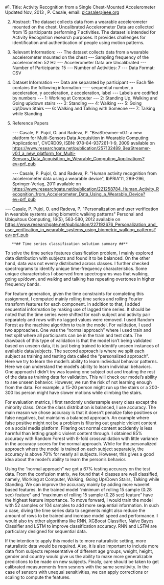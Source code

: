 #1. Title: Activity Recognition from a Single Chest-Mounted Accelerometer
	Updated Nov, 2013 , P. Casale, email: plcasale@ieee.org
	
2. Abstract: The dataset collects data from a wearable accelerometer mounted on the chest. Uncalibrated Accelerometer Data are collected from 15 participants performing 7 activities. The dataset is intended for Activity Recognition research purposes. It provides challenges for identification and authentication of people using motion patterns.

3. Relevant Information:
   --- The dataset collects data from a wearable accelerometer mounted on the chest
   --- Sampling frequency of the accelerometer: 52 Hz
   --- Accelerometer Data are Uncalibrated
   --- Number of Participants: 15
   --- Number of Activities: 7
   --- Data Format: CSV

4. Dataset Information
   --- Data are separated by participant
   --- Each file contains the following information
       ---- sequential number, x acceleration, y acceleration, z acceleration, label 
   --- Labels are codified by numbers
       --- 1: Working at Computer
       --- 2: Standing Up, Walking and Going up\down stairs
       --- 3: Standing
       --- 4: Walking
       --- 5: Going Up\Down Stairs
       --- 6: Walking and Talking with Someone
       --- 7: Talking while Standing
       
5. Reference Papers

   --- Casale, P. Pujol, O. and Radeva, P. 
       "BeaStreamer-v0.1: a new platform for Multi-Sensors Data Acquisition in Wearable Computing Applications", 
       CVCRD09, ISBN: 978-84-937261-1-9, 2009
       available on https://www.researchgate.net/publication/257132489_BeaStreamer-v0.1_a_new_platform_for_Multi-Sensors_Data_Acquisition_in_Wearable_Computing_Applications?ev=prf_pub

   --- Casale, P. Pujol, O. and Radeva, P. 
       "Human activity recognition from accelerometer data using a wearable device", 
       IbPRIA'11, 289-296, Springer-Verlag, 2011
       available on https://www.researchgate.net/publication/221258784_Human_Activity_Recognition_from_Accelerometer_Data_Using_a_Wearable_Device?ev=prf_pub
       
  --- Casale, P. Pujol, O. and Radeva, P. 
       "Personalization and user verification in wearable systems using biometric walking patterns"
       Personal and Ubiquitous Computing, 16(5), 563-580, 2012
       available on https://www.researchgate.net/publication/227192676_Personalization_and_user_verification_in_wearable_systems_using_biometric_walking_patterns?ev=prf_pub
       
       **## Time series classification solution summary ##**

To solve the time series features classification problem, I mainly explored data distribution with subjects and found it to be balanced. On the other hand, data was not evenly distributed across classes. I further checked spectrograms to identify unique time-frequency characteristics. Some unique characteristics I observed from spectrograms was that walking, going up/down, and walking and talking has repeating overtones in higher frequency bands. 

For feature generation, given the time constraints for completing this assignment, I computed mainly rolling time series and rolling Fourier transform features for each component. In addition to that, I added sequential information by making use of lagged time series. It should be noted that the time series were shifted for each subject and activity pair separately and rows with no lagged values were removed. I used Random Forest as the machine algorithm to train the model. For validation, I used two approaches. One was the “normal approach” where I used train and test split where all participants can be in the train and test data. The drawback of this type of validation is that the model isn’t being validated based on unseen data, it is just being trained to identify unseen instances of available data/subjects. The second approach is where we split each subject as training and testing data called the “personalized approach”. Here we try to learn the model’s ability to learn individual behavior patterns. Here we can understand the model’s ability to learn individual behaviors. One approach I didn’t try was leaving one subject out and treating the rest of the data as training data for validation. This will check our model’s ability to see unseen behavior. However, we run the risk of not learning enough from the data. For example, a 15-20 person might run up the stairs or a 200-300 lbs person might have slower motions while climbing the stairs. 

For evaluation metrics, I first randomly undersample every class except the minority class. Once the class distribution is balanced, I use accuracy. The main reason we chose accuracy is that it doesn’t penalize false positives or false negatives, but maintains a balanced approach. An example where false positive might not be a problem is filtering out graphic violent content on a social media platform. Filtering out normal content accidently is less harmful than letting graphic violent content through. I obtained 85% accuracy with Random Forest with 8-fold crossvalidation with little variance in the accuracy scores for the normal approach. While for the personalized approach where the model is trained on each subject separately, the accuracy is above 70% for nearly all subjects. However, this gives a good idea about the model’s ability to learn the person’s behavior. 

Using the “normal approach” we got a 67% testing accuracy on the test data. From the confusion matrix, we found that 4 classes are well classified, namely, Working at Computer, Walking, Going Up/Down Stairs, Talking while Standing. We can improve the accuracy mainly by adding more wavelet based features. In the trained model “minimum of rolling 15 sample (0.28 sec) feature” and “maximum of rolling 15 sample (0.28 sec) feature” have the highest feature importance. To move forward, I would train the model with 52 samples or 104 samples to add more sequential information. In such a case, diving the time series data to segments might also reduce the amount of rows to be trained and increase model speed and performance. I would also try other algorithms like RNN, XGBoost Classifier, Naïve Bayes Classifier and LSTM to improve classification accuracy. RNN and LSTM are particulary designed for sequential data.

If the intention to apply this model is to more naturalistic setting, more naturalistic data would be required. Also, it is also important to include more data from subjects representative of different age groups, weight, height, gender and country would give us the ability to make more generalizable predictions to be made on new subjects. Finally, care should be taken to get calibrated measurements from sesnors with the same sensitivity. In the case of sensors with unequal sensitivities, we can apply corrections or scaling to compute the features.
